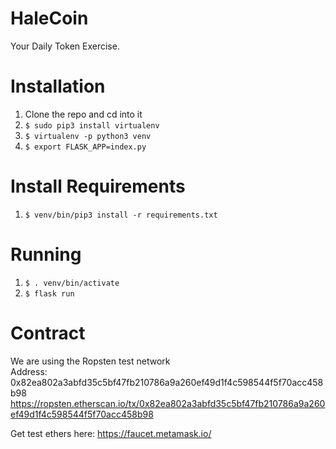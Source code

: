 # HaleCoin

Your Daily Token Exercise.

# Installation

1. Clone the repo and cd into it
1. `$ sudo pip3 install virtualenv`
1. `$ virtualenv -p python3 venv`
1. `$ export FLASK_APP=index.py`

# Install Requirements

1. `$ venv/bin/pip3 install -r requirements.txt`

# Running

1. `$ . venv/bin/activate`
1. `$ flask run`


# Contract  
We are using the Ropsten test network  
Address: 0x82ea802a3abfd35c5bf47fb210786a9a260ef49d1f4c598544f5f70acc458b98  
https://ropsten.etherscan.io/tx/0x82ea802a3abfd35c5bf47fb210786a9a260ef49d1f4c598544f5f70acc458b98  

Get test ethers here: https://faucet.metamask.io/  
